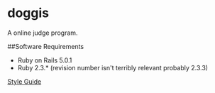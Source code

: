 # doggis
A online judge program.

##Software Requirements

* Ruby on Rails 5.0.1
* Ruby 2.3.\* (revision number isn't terribly relevant probably 2.3.3)

[Style Guide](https://github.com/bbatsov/ruby-style-guide)

